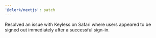 ```yaml
---
'@clerk/nextjs': patch
---
```


Resolved an issue with Keyless on Safari where users appeared to be signed out immediately after a successful sign-in.
